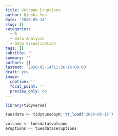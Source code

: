 ```yaml
---
title: Volcano Eruptions
author: Qiushi Yan
date: '2020-05-14'
slug: []
categories:
  - R
  - Data Analysis
  - Data Visualization
tags: []
subtitle: ''
summary: ''
authors: []
lastmod: '2020-05-14T11:36:16+08:00'
draft: yes
image:
  caption: ''
  focal_point: ''
  preview_only: no
---
```








```r
library(tidyverse)
```



```r
tuesdata <- tidytuesdayR::tt_load('2020-05-12')
```





```r
volcano <- tuesdata$volcano
eruptions <- tuesdata$eruptions
```

